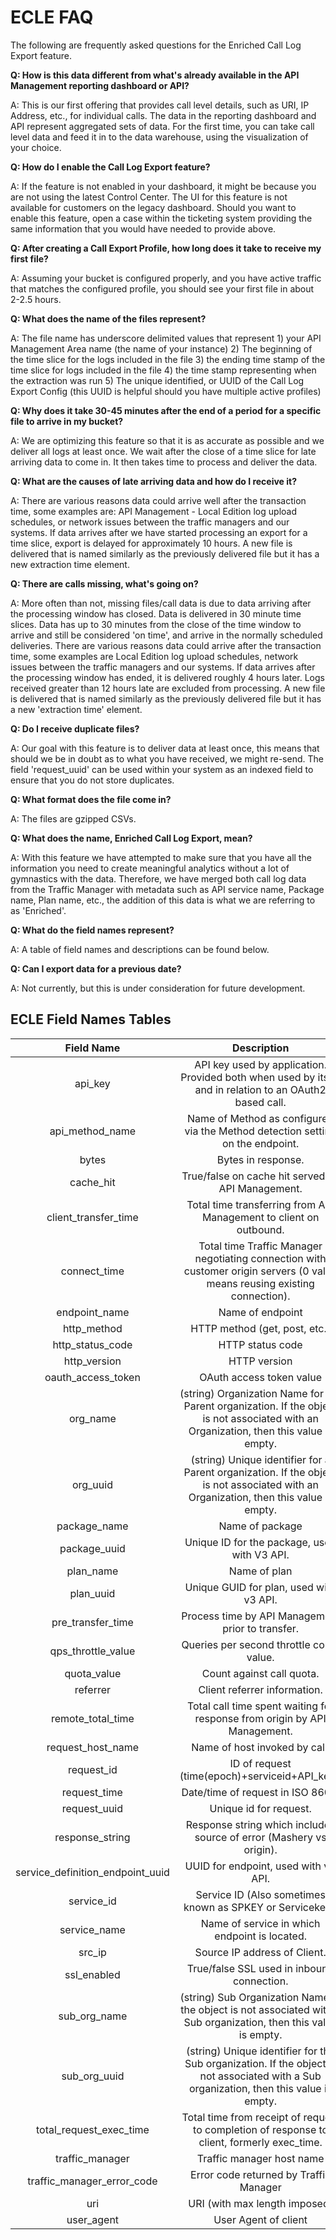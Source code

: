 ﻿---
sidebar_position: 4
---

# ECLE FAQ

<head>
  <meta name="guidename" content="API Management"/>
  <meta name="context" content="GUID-14129be1-2502-47c9-8433-ed00f14b3a94"/>
</head>


The following are frequently asked questions for the Enriched Call Log Export feature. 

**Q: How is this data different from what's already available in the API Management reporting dashboard or API?**

A: This is our first offering that provides call level details, such as URI, IP Address, etc., for individual calls. The data in the reporting dashboard and API represent aggregated sets of data. For the first time, you can take call level data and feed it in to the data warehouse, using the visualization of your choice. 

**Q: How do I enable the Call Log Export feature?**

A: If the feature is not enabled in your dashboard, it might be because you are not using the latest Control Center. The UI for this feature is not available for customers on the legacy dashboard. Should you want to enable this feature, open a case within the ticketing system providing the same information that you would have needed to provide above. 

**Q: After creating a Call Export Profile, how long does it take to receive my first file?**

A: Assuming your bucket is configured properly, and you have active traffic that matches the configured profile, you should see your first file in about 2-2.5 hours. 

**Q: What does the name of the files represent?**

A: The file name has underscore delimited values that represent 1) your API Management Area name (the name of your instance) 2) The beginning of the time slice for the logs included in the file 3) the ending time stamp of the time slice for logs included in the file 4) the time stamp representing when the extraction was run 5) The unique identified, or UUID of the Call Log Export Config (this UUID is helpful should you have multiple active profiles) 

**Q: Why does it take 30-45 minutes after the end of a period for a specific file to arrive in my bucket?**

A: We are optimizing this feature so that it is as accurate as possible and we deliver all logs at least once. We wait after the close of a time slice for late arriving data to come in. It then takes time to process and deliver the data. 

**Q: What are the causes of late arriving data and how do I receive it?**

A: There are various reasons data could arrive well after the transaction time, some examples are: API Management - Local Edition log upload schedules, or network issues between the traffic managers and our systems. If data arrives after we have started processing an export for a time slice, export is delayed for approximately 10 hours. A new file is delivered that is named similarly as the previously delivered file but it has a new extraction time element. 

**Q: There are calls missing, what's going on?**

A: More often than not, missing files/call data is due to data arriving after the processing window has closed. Data is delivered in 30 minute time slices. Data has up to 30 minutes from the close of the time window to arrive and still be considered 'on time', and arrive in the normally scheduled deliveries. There are various reasons data could arrive after the transaction time, some examples are Local Edition log upload schedules, network issues between the traffic managers and our systems. If data arrives after the processing window has ended, it is delivered roughly 4 hours later. Logs received greater than 12 hours late are excluded from processing. A new file is delivered that is named similarly as the previously delivered file but it has a new 'extraction time' element. 

**Q: Do I receive duplicate files?**

A: Our goal with this feature is to deliver data at least once, this means that should we be in doubt as to what you have received, we might re-send. The field 'request\_uuid' can be used within your system as an indexed field to ensure that you do not store duplicates. 

**Q: What format does the file come in?**

A: The files are gzipped CSVs. 

**Q: What does the name, Enriched Call Log Export, mean?**

A: With this feature we have attempted to make sure that you have all the information you need to create meaningful analytics without a lot of gymnastics with the data. Therefore, we have merged both call log data from the Traffic Manager with metadata such as API service name, Package name, Plan name, etc., the addition of this data is what we are referring to as 'Enriched'. 

**Q: What do the field names represent?**

A: A table of field names and descriptions can be found below. 

**Q: Can I export data for a previous date?**

A: Not currently, but this is under consideration for future development. 
## **ECLE Field Names Tables**

|**Field Name** |**Description** |
| :-: | :-: |
|api\_key |API key used by application. Provided both when used by itself and in relation to an OAuth2 based call. |
|api\_method\_name |Name of Method as configured via the Method detection setting on the endpoint. |
|bytes |Bytes in response. |
|cache\_hit |True/false on cache hit served by API Management. |
|client\_transfer\_time |Total time transferring from API Management to client on outbound. |
|connect\_time |Total time Traffic Manager negotiating connection with customer origin servers (0 value means reusing existing connection). |
|endpoint\_name |Name of endpoint |
|http\_method |HTTP method (get, post, etc.) |
|http\_status\_code |HTTP status code |
|http\_version |HTTP version |
|oauth\_access\_token |OAuth access token value |
|org\_name |(string) Organization Name for the Parent organization. If the object is not associated with an Organization, then this value is empty. |
|org\_uuid |(string) Unique identifier for a Parent organization. If the object is not associated with an Organization, then this value is empty. |
|package\_name |Name of package |
|package\_uuid |Unique ID for the package, used with V3 API. |
|plan\_name |Name of plan |
|plan\_uuid |Unique GUID for plan, used with v3 API. |
|pre\_transfer\_time |Process time by API Management prior to transfer. |
|qps\_throttle\_value |Queries per second throttle count value. |
|quota\_value |Count against call quota. |
|referrer |Client referrer information. |
|remote\_total\_time |Total call time spent waiting for response from origin by API Management. |
|request\_host\_name |Name of host invoked by call. |
|request\_id |ID of request (time(epoch)+serviceid+API\_key). |
|request\_time |Date/time of request in ISO 8601. |
|request\_uuid |Unique id for request. |
|response\_string |Response string which includes source of error (Mashery vs origin). |
|service\_definition\_endpoint\_uuid |UUID for endpoint, used with v3 API. |
|service\_id |Service ID (Also sometimes known as SPKEY or Servicekey). |
|service\_name |Name of service in which endpoint is located. |
|src\_ip |Source IP address of Client. |
|ssl\_enabled |True/false SSL used in inbound connection. |
|sub\_org\_name |(string) Sub Organization Name. If the object is not associated with a Sub organization, then this value is empty. |
|sub\_org\_uuid |(string) Unique identifier for the Sub organization. If the object is not associated with a Sub organization, then this value is empty. |
|total\_request\_exec\_time |Total time from receipt of request to completion of response to client, formerly exec\_time. |
|traffic\_manager |Traffic manager host name |
|traffic\_manager\_error\_code |Error code returned by Traffic Manager |
|uri |URI (with max length imposed) |
|user\_agent |User Agent of client |


